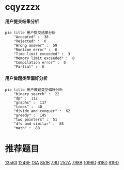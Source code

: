 # cqyzzzx

<!-- tabs:start -->



#### **用户提交结果分析**

```mermaid
pie title 用户提交结果分析
    "Accepted" :  38
    "Rejected" :  0
    "Wrong answer" :  59
    "Runtime error" :  0
    "Time limit exceeded" :  3
    "Memory limit exceeded" :  0
    "Compilation error" :  0
    "Partial" :  0
```

#### **用户做题类型偏好分析**

```mermaid
pie title 用户做题类型偏好分析
    "binary search" :  22
    "dp" :  112
    "graphs" :  117
    "trees" :  40
    "divide and conquer" :  62
    "greedy" :  145
    "two pointers" :  51
    "dfs and similar" :  88
    "math" :  88
```



<!-- tabs:end -->
# 推荐题目
[13563](https://codeforces.com/contest/1356/problem/3)
[1246F](https://codeforces.com/contest/1246/problem/F)
[13A](https://codeforces.com/contest/13/problem/A)
[851B](https://codeforces.com/contest/851/problem/B)
[79D](https://codeforces.com/contest/79/problem/D)
[252A](https://codeforces.com/contest/252/problem/A)
[798B](https://codeforces.com/contest/798/problem/B)
[1096D](https://codeforces.com/contest/1096/problem/D)
[618D](https://codeforces.com/contest/618/problem/D)
[819D](https://codeforces.com/contest/819/problem/D)
